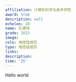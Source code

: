 ```yaml
---
affiliation: 计算机科学与技术学院
award: true
description: null
echelon: 20
name: 孔德玮
grade: 2023
image: 
role: 电控组成员
type: 电控组成员
links:
description: 
time: '25'
---
```

Hello world